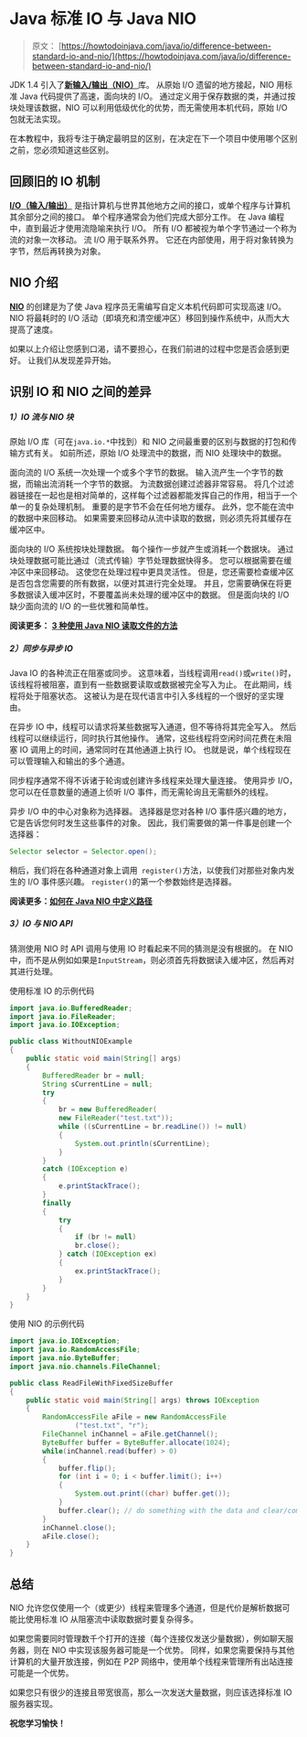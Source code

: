 # Java 标准 IO 与 Java NIO

> 原文： [https://howtodoinjava.com/java/io/difference-between-standard-io-and-nio/](https://howtodoinjava.com/java/io/difference-between-standard-io-and-nio/)

JDK 1.4 引入了[**新输入/输出（NIO）**](//howtodoinjava.com/category/java-7-features/nio/ "NIO")库。 从原始 I/O 遗留的地方接起，NIO 用标准 Java 代码提供了高速，面向块的 I/O。 通过定义用于保存数据的类，并通过按块处理该数据，NIO 可以利用低级优化的优势，而无需使用本机代码，原始 I/O 包就无法实现。

在本教程中，我将专注于确定最明显的区别，在决定在下一个项目中使用哪个区别之前，您必须知道这些区别。

## 回顾旧的 IO 机制

[**I/O（输入/输出）**](//howtodoinjava.com "java io") 是指计算机与世界其他地方之间的接口，或单个程序与计算机其余部分之间的接口。 单个程序通常会为他们完成大部分工作。 在 Java 编程中，直到最近才使用流隐喻来执行 I/O。 所有 I/O 都被视为单个字节通过一个称为流的对象一次移动。 流 I/O 用于联系外界。 它还在内部使用，用于将对象转换为字节，然后再转换为对象。

## NIO 介绍 

[**NIO**](//howtodoinjava.com/java-nio-tutorials/ "NIO Tutorials") 的创建是为了使 Java 程序员无需编写自定义本机代码即可实现高速 I/O。 NIO 将最耗时的 I/O 活动（即填充和清空缓冲区）移回到操作系统中，从而大大提高了速度。

如果以上介绍让您感到口渴，请不要担心，在我们前进的过程中您是否会感到更好。 让我们从发现差异开始。

## 识别 IO 和 NIO 之间的差异

##### 1）IO 流与 NIO 块

原始 I/O 库（可在`java.io.*`中找到）和 NIO 之间最重要的区别与数据的打包和传输方式有关。 如前所述，原始 I/O 处理流中的数据，而 NIO 处理块中的数据。

面向流的 I/O 系统一次处理一个或多个字节的数据。 输入流产生一个字节的数据，而输出流消耗一个字节的数据。 为流数据创建过滤器非常容易。 将几个过滤器链接在一起也是相对简单的，这样每个过滤器都能发挥自己的作用，相当于一个单一的复杂处理机制。 重要的是字节不会在任何地方缓存。 此外，您不能在流中的数据中来回移动。 如果需要来回移动从流中读取的数据，则必须先将其缓存在缓冲区中。

面向块的 I/O 系统按块处理数据。 每个操作一步就产生或消耗一个数据块。 通过块处理数据可能比通过（流式传输）字节处理数据快得多。 您可以根据需要在缓冲区中来回移动。 这使您在处理过程中更具灵活性。 但是，您还需要检查缓冲区是否包含您需要的所有数据，以便对其进行完全处理。 并且，您需要确保在将更多数据读入缓冲区时，不要覆盖尚未处理的缓冲区中的数据。 但是面向块的 I/O 缺少面向流的 I/O 的一些优雅和简单性。

**阅读更多：** [**3 种使用 Java NIO 读取文件的方法**](//howtodoinjava.com/java-7/nio/3-ways-to-read-files-using-java-nio/ "3 ways to read files using Java NIO")

##### 2）同步与异步 IO

Java IO 的各种流正在阻塞或同步。 这意味着，当线程调用`read()`或`write()`时，该线程将被阻塞，直到有一些数据要读取或数据被完全写入为止。 在此期间，线程将处于阻塞状态。 这被认为是在现代语言中引入多线程的一个很好的坚实理由。

在异步 IO 中，线程可以请求将某些数据写入通道，但不等待将其完全写入。 然后线程可以继续运行，同时执行其他操作。 通常，这些线程将空闲时间花费在未阻塞 IO 调用上的时间，通常同时在其他通道上执行 IO。 也就是说，单个线程现在可以管理输入和输出的多个通道。

同步程序通常不得不诉诸于轮询或创建许多线程来处理大量连接。 使用异步 I/O，您可以在任意数量的通道上侦听 I/O 事件，而无需轮询且无需额外的线程。

异步 I/O 中的中心对象称为选择器。 选择器是您对各种 I/O 事件感兴趣的地方，它是告诉您何时发生这些事件的对象。 因此，我们需要做的第一件事是创建一个选择器：

```java
Selector selector = Selector.open();

```

稍后，我们将在各种通道对象上调用` register()`方法，以使我们对那些对象内发生的 I/O 事件感兴趣。 `register()`的第一个参数始终是选择器。

**阅读更多：[如何在 Java NIO 中定义路径](//howtodoinjava.com/java-7/nio/how-to-define-path-in-java-nio/ "How to define Path in java NIO")**

##### 3）IO 与 NIO API

猜测使用 NIO 时 API 调用与使用 IO 时看起来不同的猜测是没有根据的。 在 NIO 中，而不是从例如如果是`InputStream`，则必须首先将数据读入缓冲区，然后再对其进行处理。

使用标准 IO 的示例代码

```java
import java.io.BufferedReader;
import java.io.FileReader;
import java.io.IOException;

public class WithoutNIOExample
{
    public static void main(String[] args)
    {
        BufferedReader br = null;
        String sCurrentLine = null;
        try
        {
            br = new BufferedReader(
            new FileReader("test.txt"));
            while ((sCurrentLine = br.readLine()) != null)
            {
                System.out.println(sCurrentLine);
            }
        }
        catch (IOException e)
        {
            e.printStackTrace();
        }
        finally
        {
            try
            {
                if (br != null)
                br.close();
            } catch (IOException ex)
            {
                ex.printStackTrace();
            }
        }
    }
}

```

使用 NIO 的示例代码

```java
import java.io.IOException;
import java.io.RandomAccessFile;
import java.nio.ByteBuffer;
import java.nio.channels.FileChannel;

public class ReadFileWithFixedSizeBuffer
{
    public static void main(String[] args) throws IOException
    {
        RandomAccessFile aFile = new RandomAccessFile
                ("test.txt", "r");
        FileChannel inChannel = aFile.getChannel();
        ByteBuffer buffer = ByteBuffer.allocate(1024);
        while(inChannel.read(buffer) > 0)
        {
            buffer.flip();
            for (int i = 0; i < buffer.limit(); i++)
            {
                System.out.print((char) buffer.get());
            }
            buffer.clear(); // do something with the data and clear/compact it.
        }
        inChannel.close();
        aFile.close();
    }
}

```

## 总结

NIO 允许您仅使用一个（或更少）线程来管理多个通道，但是代价是解析数据可能比使用标准 IO 从阻塞流中读取数据时要复杂得多。

如果您需要同时管理数千个打开的连接（每个连接仅发送少量数据），例如聊天服务器，则在 NIO 中实现该服务器可能是一个优势。 同样，如果您需要保持与其他计算机的大量开放连接，例如在 P2P 网络中，使用单个线程来管理所有出站连接可能是一个优势。

如果您只有很少的连接且带宽很高，那么一次发送大量数据，则应该选择标准 IO 服务器实现。

**祝您学习愉快！**